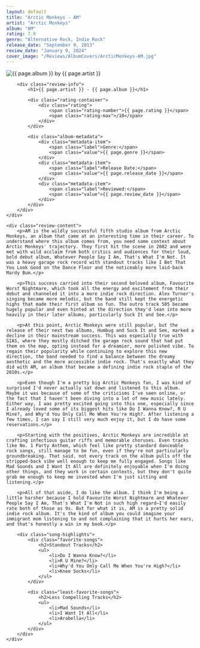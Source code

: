 ```yaml
---
layout: default
title: "Arctic Monkeys - AM"
artist: "Arctic Monkeys"
album: "AM"
rating: 7.9
genre: "Alternative Rock, Indie Rock"
release_date: "September 9, 2013"
review_date: "January 9, 2024"
cover_image: "/Reviews/AlbumCovers/ArcticMonkeys-AM.jpg"
---
```


<article class="album-review">
    <div class="review-header">
        <div class="cover-container">
            <img src="{{ page.cover_image }}" alt="{{ page.album }} by {{ page.artist }}" class="album-cover">
        </div>
        
        <div class="review-info">
            <h1>{{ page.artist }} - {{ page.album }}</h1>
            
            <div class="rating-container">
                <div class="rating">
                    <span class="rating-number">{{ page.rating }}</span>
                    <span class="rating-max">/10</span>
                </div>
            </div>

            <div class="album-metadata">
                <div class="metadata-item">
                    <span class="label">Genre:</span>
                    <span class="value">{{ page.genre }}</span>
                </div>
                <div class="metadata-item">
                    <span class="label">Release Date:</span>
                    <span class="value">{{ page.release_date }}</span>
                </div>
                <div class="metadata-item">
                    <span class="label">Reviewed:</span>
                    <span class="value">{{ page.review_date }}</span>
                </div>
            </div>
        </div>
    </div>

    <div class="review-content">
        <p>AM is the wildly successful fifth studio album from Arctic Monkeys, an album that came at an interesting time in their career. To understand where this album comes from, you need some context about Arctic Monkeys' trajectory. They first hit the scene in 2002 and were met with wild acclaim from both critics and audiences for their loud, bold debut album, Whatever People Say I Am, That's What I'm Not. It was a heavy garage rock record with standout tracks like I Bet That You Look Good on the Dance Floor and the noticeably more laid-back Mardy Bum.</p>

        <p>This success carried into their second beloved album, Favourite Worst Nightmare, which took all the energy and excitement from their debut and channeled it into a more indie rock direction. Alex Turner's singing became more melodic, but the band still kept the energetic highs that made their first album so fun. The outro track 505 became hugely popular and even hinted at the direction they'd lean into more heavily in their later albums, particularly Suck It and See.</p>

        <p>At this point, Arctic Monkeys were still popular, but the release of their next two albums, Humbug and Suck It and See, marked a decline in their mainstream success. This was especially true with SIAS, where they mostly ditched the garage rock sound that had put them on the map, opting instead for a dreamier, more polished vibe. To regain their popularity while continuing to explore this new direction, the band needed to find a balance between the dreamy aesthetic and the more accessible indie rock. That's exactly what they did with AM, an album that became a defining indie rock staple of the 2010s.</p>

        <p>Even though I'm a pretty big Arctic Monkeys fan, I was kind of surprised I'd never actually sat down and listened to this album. Maybe it was because of some of the criticisms I've seen online, or the fact that I haven't been diving into a lot of new music lately. Either way, I was pretty excited going into this one, especially since I already loved some of its biggest hits like Do I Wanna Know?, R U Mine?, and Why'd You Only Call Me When You're High?. After listening a few times, I can say I still very much enjoy it, but I do have some reservations.</p>

        <p>Starting with the positives, Arctic Monkeys are incredible at crafting infectious guitar riffs and memorable choruses. Even tracks like No. 1 Party Anthem, which feel like pretty standard danceable rock songs, still manage to be fun, even if they're not particularly groundbreaking. That said, not every track on the album pulls off the stripped-back vibe well enough to keep me fully engaged. Songs like Mad Sounds and I Want It All are definitely enjoyable when I'm doing other things, and they work in certain contexts, but they don't quite grab me enough to keep me invested when I'm just sitting and listening.</p>

        <p>All of that aside, I do like the album. I think I'm being a little harsher because I hold Favourite Worst Nightmare and Whatever People Say I Am, That's What I'm Not in such high regard—I'd easily rate both of those as 9s. But for what it is, AM is a pretty solid indie rock album. It's the kind of album you could imagine your immigrant mom listening to and not complaining that it hurts her ears, and that's honestly a win in my book.</p>

        <div class="song-highlights">
            <div class="favorite-songs">
                <h2>Standout Tracks</h2>
                <ul>
                    <li>Do I Wanna Know?</li>
                    <li>R U Mine?</li>
                    <li>Why'd You Only Call Me When You're High?</li>
                    <li>Knee Socks</li>
                </ul>
            </div>

            <div class="least-favorite-songs">
                <h2>Less Compelling Tracks</h2>
                <ul>
                    <li>Mad Sounds</li>
                    <li>I Want It All</li>
                    <li>Arabella</li>
                </ul>
            </div>
        </div>
    </div>
</article>